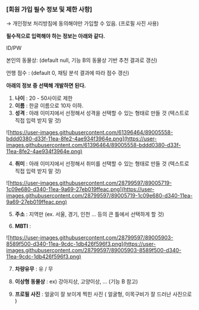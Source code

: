 ### [회원 가입 필수 정보 및 제한 사항]

→ 개인정보 처리방침에 동의해야만 가입할 수 있음. (프로필 사진 사용)

**필수적으로 입력해야 하는 정보는 아래와 같다.**

ID/PW

본인의 동물상: (default null, 기능 B의 동물상 기반 추천 결과로 갱신)

언행 점수 : (default 0, 채팅 분석 결과에 따라 점수 갱신)

**아래의 정보 중 선택해 개발하면 된다.**

1. **나이** : 20 - 50사이로 제한
2. **이름** : 한글 이름으로 10자 이하.
3. **성격** : 아래 이미지에서 선정해서 성격을 선택할 수 있는 형태로 만들 것 (텍스트로 직접 입력 받지 말 것)

![https://user-images.githubusercontent.com/61396464/89005558-bddd0380-d33f-11ea-8fe2-4ae934f3964e.png](https://user-images.githubusercontent.com/61396464/89005558-bddd0380-d33f-11ea-8fe2-4ae934f3964e.png)

 4.  **취미** : 아래 이미지에서 선정해서 취미를 선택할 수 있는 형태로 만들 것 (텍스트로 직접 입력 받지 말 것)

![https://user-images.githubusercontent.com/28799597/89005719-1c09e680-d340-11ea-9a69-27eb019ffeac.png](https://user-images.githubusercontent.com/28799597/89005719-1c09e680-d340-11ea-9a69-27eb019ffeac.png)

  5.  **주소** : 지역만 (ex. 서울, 경기, 인천 ... 등의 큰 틀에서 선택하게 할 것)

  6.  **MBTI** :

![https://user-images.githubusercontent.com/28799597/89005903-8589f500-d340-11ea-9cdc-1db426f596f3.png](https://user-images.githubusercontent.com/28799597/89005903-8589f500-d340-11ea-9cdc-1db426f596f3.png)

  7.  **차량유무** : 유 / 무

  8.  **이상형 동물상** : ex) 강아지상, 고양이상, ... (기능 B 참고)

  9.  **프로필 사진** : 얼굴이 잘 보이게 찍힌 사진 ( 얼굴형, 이목구비가 잘 드러난 사진으로 )
